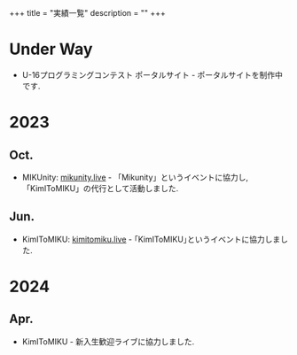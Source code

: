 +++
title = "実績一覧"
description = ""
+++

# Under Way
- U-16プログラミングコンテスト ポータルサイト - ポータルサイトを制作中です.  

# 2023

## Oct.
- MIKUnity: [mikunity.live](https://mikunity.live) - 「Mikunity」というイベントに協力し, 「KimIToMIKU」の代行として活動しました.

## Jun.
- KimIToMIKU: [kimitomiku.live](https://kimitomiku.live) - ｢KimIToMIKU｣というイベントに協力しました.  


# 2024

## Apr.
- KimIToMIKU - 新入生歓迎ライブに協力しました.